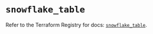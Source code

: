 # `snowflake_table`

Refer to the Terraform Registry for docs: [`snowflake_table`](https://registry.terraform.io/providers/snowflake-labs/snowflake/0.98.0/docs/resources/table).
